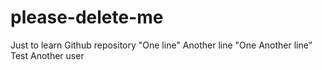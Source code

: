 # please-delete-me
Just to learn Github repository
"One line"
Another line
"One Another line"
Test Another user
